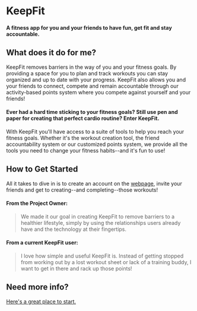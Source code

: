 # KeepFit #

#### A fitness app for you and your friends to have fun, get fit and stay accountable. ####

## What does it do for me? ##
KeepFit removes barriers in the way of you and your fitness goals. By providing a space for you to plan and track workouts you can stay organized and up to date with your progress. KeepFit also allows you and your friends to connect, compete and remain accountable through our activity-based points system where you compete against yourself and your friends!

#### Ever had a hard time sticking to your fitness goals? Still use pen and paper for creating that perfect cardio routine? Enter KeepFit. ####
With KeepFit you'll have access to a suite of tools to help you reach your fitness goals. Whether it's the workout creation tool, the friend accountability system or our customized points system, we provide all the tools you need to change your fitness habits--and it's fun to use!

## How to Get Started ##
All it takes to dive in is to create an account on the [webpage](), invite your friends and get to creating--and completing--those workouts!

#### From the Project Owner: ####
  > We made it our goal in creating KeepFit to remove barriers to a healthier lifestyle, simply by using the relationships users already have and the technology at their fingertips.


#### From a current KeepFit user: ####
  > I love how simple and useful KeepFit is. Instead of getting stopped from working out by a lost workout sheet or lack of a training buddy, I want to get in there and rack up those points!

## Need more info? ##
  [Here's a great place to start.](README.md)
